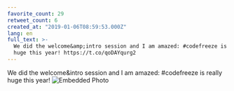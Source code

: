```yaml
---
favorite_count: 29
retweet_count: 6
created_at: "2019-01-06T08:59:53.000Z"
lang: en
full_text: >-
  We did the welcome&amp;intro session and I am amazed: #codefreeze is really
  huge this year! https://t.co/qoDAYqurg2
---
```


We did the welcome&amp;intro session and I am amazed: #codefreeze is really huge
this year!
![Embedded Photo](https://twitter-media-coderbyheart.s3.eu-north-1.amazonaws.com/1081837747701248000-DwN1sGYXgAA6bmi.jpg)
